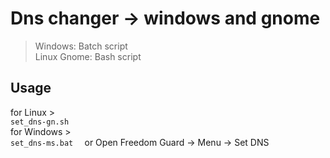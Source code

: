 # Dns changer -> windows and gnome
> Windows: Batch script <br />
> Linux Gnome: Bash script

## Usage 
  for Linux > <br />
  <code>set_dns-gn.sh <dns-1> <dns-2></code>
  <br>
  for Windows > <br />
  <code>set_dns-ms.bat <dns-1> <dns-2></code>
or Open Freedom Guard -> Menu -> Set DNS
